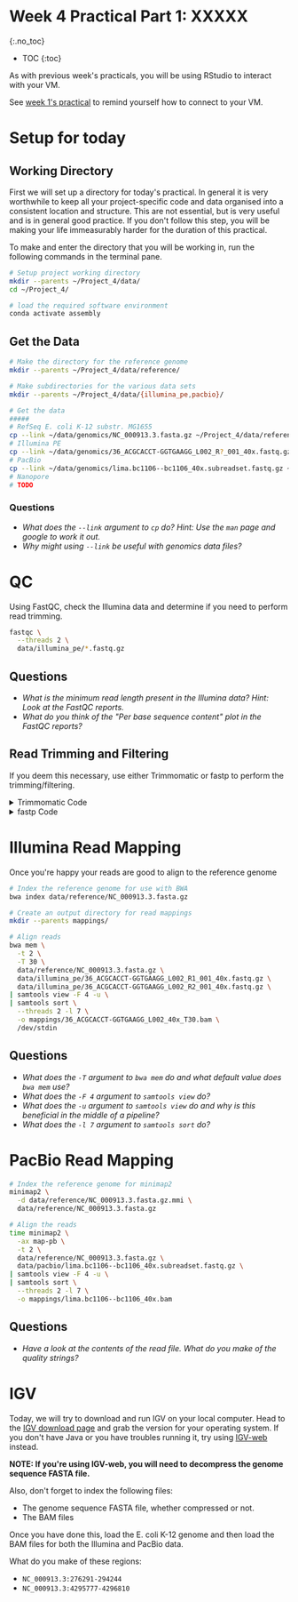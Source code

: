 # Week 4 Practical Part 1: XXXXX
{:.no_toc}

* TOC
{:toc}

As with previous week's practicals, you will be using RStudio to interact with your VM.

See [week 1's practical](../Bash_Practicals/1_IntroBash.md#rstudio) to remind yourself how to connect to your VM.

# Setup for today

## Working Directory

First we will set up a directory for today's practical.
In general it is very worthwhile to keep all your project-specific code and data organised into a consistent location and structure.
This are not essential, but is very useful and is in general good practice.
If you don't follow this step, you will be making your life immeasurably harder for the duration of this practical.

To make and enter the directory that you will be working in, run the following commands in the terminal pane.

```bash
# Setup project working directory
mkdir --parents ~/Project_4/data/
cd ~/Project_4/

# load the required software environment
conda activate assembly
```

## Get the Data

```bash
# Make the directory for the reference genome
mkdir --parents ~/Project_4/data/reference/

# Make subdirectories for the various data sets
mkdir --parents ~/Project_4/data/{illumina_pe,pacbio}/

# Get the data
#####
# RefSeq E. coli K-12 substr. MG1655
cp --link ~/data/genomics/NC_000913.3.fasta.gz ~/Project_4/data/reference/
# Illumina PE
cp --link ~/data/genomics/36_ACGCACCT-GGTGAAGG_L002_R?_001_40x.fastq.gz ~/Project_4/data/illumina_pe/
# PacBio
cp --link ~/data/genomics/lima.bc1106--bc1106_40x.subreadset.fastq.gz ~/Project_4/data/pacbio/
# Nanopore
# TODO
```

### Questions

 - *What does the `--link` argument to `cp` do? Hint: Use the `man` page and google to work it out.*
 - *Why might using `--link` be useful with genomics data files?*

# QC

Using FastQC, check the Illumina data and determine if you need to perform read trimming.

```bash
fastqc \
  --threads 2 \
  data/illumina_pe/*.fastq.gz
```

## Questions

 - *What is the minimum read length present in the Illumina data? Hint: Look at the FastQC reports.*
 - *What do you think of the "Per base sequence content" plot in the FastQC reports?*

## Read Trimming and Filtering

If you deem this necessary, use either Trimmomatic or fastp to perform the trimming/filtering.

<details><summary>Trimmomatic Code</summary>
<p>

If you think you need to trim your reads and you'd like to use Trimmomatic, the following code might help

```bash
mkdir --parents qc_reads/trimmomatic

trimmomatic PE \
  data/illumina_pe/36_ACGCACCT-GGTGAAGG_L002_R1_001_40x.fastq.gz data/illumina_pe/36_ACGCACCT-GGTGAAGG_L002_R2_001_40x.fastq.gz \
  qc_reads/trimmomatic/36_ACGCACCT-GGTGAAGG_L002_R1_001_40x.fastq.gz qc_reads/trimmomatic/36_ACGCACCT-GGTGAAGG_L002_R1_001_40x.orphans.fastq.gz \
  qc_reads/trimmomatic/36_ACGCACCT-GGTGAAGG_L002_R2_001_40x.fastq.gz qc_reads/trimmomatic/36_ACGCACCT-GGTGAAGG_L002_R2_001_40x.orphans.fastq.gz \
  ILLUMINACLIP:${CONDA_PREFIX}/share/trimmomatic-0.39-1/adapters/TruSeq3-PE.fa:2:30:10:3:true \
  SLIDINGWINDOW:4:10 \
  MINLEN:120

fastqc --threads 2 \
  qc_reads/trimmomatic/36_ACGCACCT-GGTGAAGG_L002_R?_001_40x.fastq.gz
```
</p>
</details>

<details><summary>fastp Code</summary>
<p>

If you think you need to trim your reads and you'd like to use fastp, the following code might help

```bash
mkdir --parents qc_reads/fastp

fastp \
  --thread 2 \
  -i data/illumina_pe/36_ACGCACCT-GGTGAAGG_L002_R1_001_40x.fastq.gz -I data/illumina_pe/36_ACGCACCT-GGTGAAGG_L002_R2_001_40x.fastq.gz \
  -o qc_reads/fastp/36_ACGCACCT-GGTGAAGG_L002_R1_001_40x.fastq.gz --unpaired1 qc_reads/fastp/36_ACGCACCT-GGTGAAGG_L002_R1_001_40x.orphans.fastq.gz \
  -O qc_reads/fastp/36_ACGCACCT-GGTGAAGG_L002_R2_001_40x.fastq.gz --unpaired2 qc_reads/fastp/36_ACGCACCT-GGTGAAGG_L002_R2_001_40x.orphans.fastq.gz \
  --cut_right --cut_window_size 4 --cut_mean_quality 20 \
  --length_required 120

fastqc --threads 2 \
  qc_reads/fastp/36_ACGCACCT-GGTGAAGG_L002_R?_001_40x.fastq.gz
```
</p>
</details>

# Illumina Read Mapping

Once you're happy your reads are good to align to the reference genome

```bash
# Index the reference genome for use with BWA
bwa index data/reference/NC_000913.3.fasta.gz

# Create an output directory for read mappings
mkdir --parents mappings/

# Align reads
bwa mem \
  -t 2 \
  -T 30 \
  data/reference/NC_000913.3.fasta.gz \
  data/illumina_pe/36_ACGCACCT-GGTGAAGG_L002_R1_001_40x.fastq.gz \
  data/illumina_pe/36_ACGCACCT-GGTGAAGG_L002_R2_001_40x.fastq.gz \
| samtools view -F 4 -u \
| samtools sort \
  --threads 2 -l 7 \
  -o mappings/36_ACGCACCT-GGTGAAGG_L002_40x_T30.bam \
  /dev/stdin
```

## Questions

 - *What does the `-T` argument to `bwa mem` do and what default value does `bwa mem` use?*
 - *What does the `-F 4` argument to `samtools view` do?*
 - *What does the `-u` argument to `samtools view` do and why is this beneficial in the middle of a pipeline?*
 - *What does the `-l 7` argument to `samtools sort` do?*

# PacBio Read Mapping

```bash
# Index the reference genome for minimap2
minimap2 \
  -d data/reference/NC_000913.3.fasta.gz.mmi \
  data/reference/NC_000913.3.fasta.gz

# Align the reads
time minimap2 \
  -ax map-pb \
  -t 2 \
  data/reference/NC_000913.3.fasta.gz \
  data/pacbio/lima.bc1106--bc1106_40x.subreadset.fastq.gz \
| samtools view -F 4 -u \
| samtools sort \
  --threads 2 -l 7 \
  -o mappings/lima.bc1106--bc1106_40x.bam
```

## Questions

 - *Have a look at the contents of the read file. What do you make of the quality strings?*

# IGV

Today, we will try to download and run IGV on your local computer.
Head to the [IGV download page](https://software.broadinstitute.org/software/igv/download) and grab the version for your operating system.
If you don't have Java or you have troubles running it, try using [IGV-web](https://igv.org/app/) instead.

**NOTE: If you're using IGV-web, you will need to decompress the genome sequence FASTA file.**

Also, don't forget to index the following files:

 * The genome sequence FASTA file, whether compressed or not.
 * The BAM files

Once you have done this, load the E. coli K-12 genome and then load the BAM files for both the Illumina and PacBio data.

What do you make of these regions:

 * `NC_000913.3:276291-294244`
 * `NC_000913.3:4295777-4296810`


